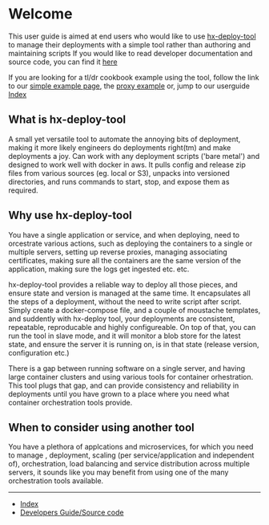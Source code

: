 # Welcome

This user guide is aimed at end users who would like to use [hx-deploy-tool](https://github.com/helix-collective/hx-deploy-tool/releases) to manage their deployments with a simple tool rather than authoring and maintaining scripts
If you would like to read developer documentation and source code, you can find it [here](https://github.com/helix-collective/hx-deploy-tool)

If you are looking for a tl/dr cookbook example using the tool, follow the link to our [simple example page](https://helix-collective.github.io/hx-deploy-tool/docs/userguide/simple-example), the [proxy example](https://helix-collective.github.io/hx-deploy-tool/docs/userguide/proxy-example.md)
or, jump to our userguide [Index](https://helix-collective.github.io/hx-deploy-tool/)

## What is hx-deploy-tool

A small yet versatile tool to automate the annoying bits of deployment, making it more likely engineers do deployments right(tm) and make deployments a joy.
Can work with any deployment scripts ('bare metal') and designed to work well with docker in aws.
It pulls config and release zip files from various sources (eg. local or S3), unpacks into versioned directories, and runs commands to start, stop, and expose them as required.

## Why use hx-deploy-tool

You have a single application or service, and when deploying, need to orcestrate various actions, such as deploying the containers to a single or multiple servers, setting up reverse proxies, managing associating certificates, making sure all the containers are the same version of the application, making sure the logs get ingested etc. etc.

hx-deploy-tool provides a reliable way to deploy all those pieces, and ensure state and version is managed at the same time. It encapsulates all the steps of a deployment, without the need to write script after script. Simply create a docker-compose file, and a couple of moustache templates, and suddently with hx-deploy tool, your deployments are consistent, repeatable, reproducable and highly configureable. On top of that, you can run the tool in slave mode, and it will monitor a blob store for the latest state, and ensure the server it is running on, is in that state (release version, configuration etc.)

There is a gap between running software on a single server, and having large container clusters and using various tools for container orhestration. This tool plugs that gap, and can provide consistency and reliability in deployments until you have grown to a place where you need what container orchestration tools provide.


## When to consider using another tool

You have a plethora of applcations and microservices, for which you need to manage , deployment, scaling (per service/application and independent of), orchestration, load balancing and service distribution across multiple servers,
it sounds like you may benefit from using one of the many orchestration tools available.


---

- [Index](https://helix-collective.github.io/hx-deploy-tool/)
- [Developers Guide/Source code](https://github.com/helix-collective/hx-deploy-tool)

